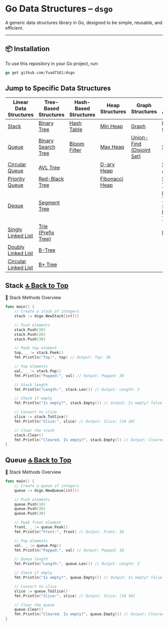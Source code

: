 # Go Data Structures – `dsgo`

A generic data structures library in Go, designed to be simple, reusable, and efficient.

---

## 📦 Installation

To use this repository in your Go project, run:

```go
go get github.com/fuad7161/dsgo
```
## Jump to Specific Data Structures

| Linear Data Structures            | Tree-Based Structures         | Hash-Based Structures     | Heap Structures           | Graph Structures              | Others / Advanced                   |
|----------------------------------|------------------------------|---------------------------|---------------------------|-------------------------------|-----------------------------------|
| [Stack](#stack)                  | [Binary Tree](#binary-tree)  | [Hash Table](#hash-table) | [Min Heap](#min-heap)     | [Graph](#graph)               | [LRU Cache](#lru-cache)            |
| [Queue](#queue)                  | [Binary Search Tree](#binary-search-tree) | [Bloom Filter](#bloom-filter) | [Max Heap](#max-heap)       | [Union-Find (Disjoint Set)](#union-find-disjoint-set) | [Skip List](#skip-list)            |
| [Circular Queue](#circular-queue) | [AVL Tree](#avl-tree)         |                           | [D-ary Heap](#d-ary-heap) |                               | [Suffix Array](#suffix-array)      |
| [Priority Queue](#priority-queue) | [Red-Black Tree](#red-black-tree) |                           | [Fibonacci Heap](#fibonacci-heap) |                           | [Suffix Tree](#suffix-tree)        |
| [Deque](#deque)                  | [Segment Tree](#segment-tree) |                           |                           |                               | [Fenwick Tree (Binary Indexed Tree)](#fenwick-tree-binary-indexed-tree) |
| [Singly Linked List](#singly-linked-list) | [Trie (Prefix Tree)](#trie-prefix-tree) |                           |                           |                               | [KD Tree](#kd-tree)                |
| [Doubly Linked List](#doubly-linked-list) | [B-Tree](#b-tree)             |                           |                           |                               |                                   |
| [Circular Linked List](#circular-linked-list) | [B+ Tree](#b-tree-1)          |                           |                           |                               |                                   |

## Stack [🔝 Back to Top](#Jump-to-Specific-Data-Structures)
🧭 Stack Methods Overview
```go
func main() {
	// Create a stack of integers
	stack := dsgo.NewStack[int]()

	// Push elements
	stack.Push(10)
	stack.Push(20)
	stack.Push(30)

	// Peek top element
	top, _ := stack.Peek()
	fmt.Println("Top:", top) // Output: Top: 30

	// Pop elements
	val, _ := stack.Pop()
	fmt.Println("Popped:", val) // Output: Popped: 30

	// Stack length
	fmt.Println("Length:", stack.Len()) // Output: Length: 2

	// Check if empty
	fmt.Println("Is empty?", stack.Empty()) // Output: Is empty? false

	// Convert to slice
	slice := stack.ToSlice()
	fmt.Println("Slice:", slice) // Output: Slice: [10 20]

	// Clear the stack
	stack.Clear()
	fmt.Println("Cleared. Is empty?", stack.Empty()) // Output: Cleared. Is empty? true
}

```

## Queue  [🔝 Back to Top](#Jump-to-Specific-Data-Structures)
🧭 Stack Methods Overview
```go
func main() {
	// Create a queue of integers
	queue := dsgo.NewQueue[int]()

	// Push elements
	queue.Push(10)
	queue.Push(20)
	queue.Push(30)

	// Peak front element
	front, _ := queue.Peak()
	fmt.Println("Front:", front) // Output: Front: 10

	// Pop elements
	val, _ := queue.Pop()
	fmt.Println("Popped:", val) // Output: Popped: 10

	// Queue length
	fmt.Println("Length:", queue.Len()) // Output: Length: 2

	// Check if empty
	fmt.Println("Is empty?", queue.Empty()) // Output: Is empty? false

	// Convert to slice
	slice := queue.ToSlice()
	fmt.Println("Slice:", slice) // Output: Slice: [20 30]

	// Clear the queue
	queue.Clear()
	fmt.Println("Cleared. Is empty?", queue.Empty()) // Output: Cleared. Is empty? true
}
```
